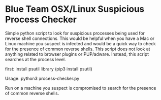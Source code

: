 # Blue Team OSX/Linux Suspicious Process Checker

Simple python script to look for suspicious processes being used for reverse shell connections. This would be helpful when you have a Mac or Linux machine you suspect is infected and would be a quick way to check for the presence of common reverse shells. This script does not look at anything related to browser plugins or PUP/adware. Instead, this script searches at the process level.

first: install psutil library (pip3 install psutil)

Usage: python3 process-checker.py

Run on a machine you suspect is compromised to search for the presence of common reverse shells.

